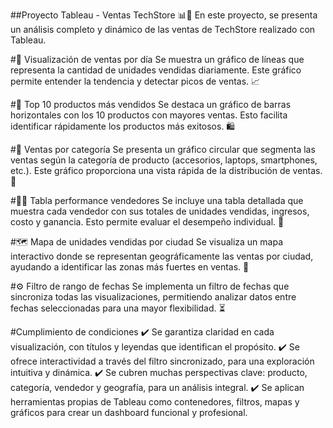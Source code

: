 ##Proyecto Tableau - Ventas TechStore 📊🛒
En este proyecto, se presenta un análisis completo y dinámico de las ventas de TechStore realizado con Tableau.

#📅 Visualización de ventas por día
Se muestra un gráfico de líneas que representa la cantidad de unidades vendidas diariamente. Este gráfico permite entender la tendencia y detectar picos de ventas. 📈


#🥇 Top 10 productos más vendidos
Se destaca un gráfico de barras horizontales con los 10 productos con mayores ventas. Esto facilita identificar rápidamente los productos más exitosos. 🛍️


#🍰 Ventas por categoría
Se presenta un gráfico circular que segmenta las ventas según la categoría de producto (accesorios, laptops, smartphones, etc.). Este gráfico proporciona una vista rápida de la distribución de ventas. 🎯

#🧑‍💼 Tabla performance vendedores
Se incluye una tabla detallada que muestra cada vendedor con sus totales de unidades vendidas, ingresos, costo y ganancia. Esto permite evaluar el desempeño individual. 💼

#🗺️ Mapa de unidades vendidas por ciudad
Se visualiza un mapa interactivo donde se representan geográficamente las ventas por ciudad, ayudando a identificar las zonas más fuertes en ventas. 📍

#⚙️ Filtro de rango de fechas
Se implementa un filtro de fechas que sincroniza todas las visualizaciones, permitiendo analizar datos entre fechas seleccionadas para una mayor flexibilidad. ⏳

#Cumplimiento de condiciones
✔️ Se garantiza claridad en cada visualización, con títulos y leyendas que identifican el propósito.
✔️ Se ofrece interactividad a través del filtro sincronizado, para una exploración intuitiva y dinámica.
✔️ Se cubren muchas perspectivas clave: producto, categoría, vendedor y geografía, para un análisis integral.
✔️ Se aplican herramientas propias de Tableau como contenedores, filtros, mapas y gráficos para crear un dashboard funcional y profesional.
